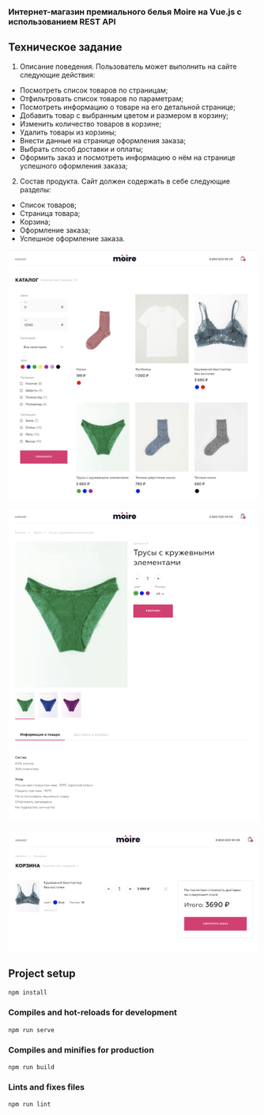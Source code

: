 ### Интернет-магазин премиального белья Moire на Vue.js с использованием REST API

##  Техническое задание
1. Описание поведения.
Пользователь может выполнить на сайте следующие действия:
- Посмотреть список товаров по страницам;
- Отфильтровать список товаров по параметрам;
- Посмотреть информацию о товаре на его детальной странице;
- Добавить товар с выбранным цветом и размером в корзину;
- Изменить количество товаров в корзине;
- Удалить товары из корзины;
- Внести данные на странице оформления заказа;
- Выбрать способ доставки и оплаты;
- Оформить заказ и посмотреть информацию о нём на странице успешного оформления заказа;

2. Состав продукта.
Сайт должен содержать в себе следующие разделы:
- Список товаров;
- Страница товара;
- Корзина;
- Оформление заказа;
- Успешное оформление заказа.

![Список товаров](./screen/pdList.png)

![Страница товара](./screen/pd.png)

![Корзина](./screen/cart.png)
## Project setup
```
npm install
```

### Compiles and hot-reloads for development
```
npm run serve
```

### Compiles and minifies for production
```
npm run build
```

### Lints and fixes files
```
npm run lint
```